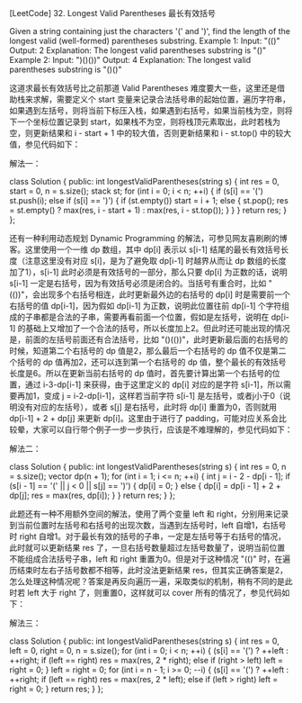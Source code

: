 [LeetCode] 32. Longest Valid Parentheses 最长有效括号 

 
Given a string containing just the characters '(' and ')', find the length of the longest valid (well-formed) parentheses substring.
Example 1:
Input: "(()"
Output: 2
Explanation: The longest valid parentheses substring is "()"
Example 2:
Input: ")()())"
Output: 4
Explanation: The longest valid parentheses substring is "()()"
 
这道求最长有效括号比之前那道 Valid Parentheses 难度要大一些，这里还是借助栈来求解，需要定义个 start 变量来记录合法括号串的起始位置，遍历字符串，如果遇到左括号，则将当前下标压入栈，如果遇到右括号，如果当前栈为空，则将下一个坐标位置记录到 start，如果栈不为空，则将栈顶元素取出，此时若栈为空，则更新结果和 i - start + 1 中的较大值，否则更新结果和 i - st.top() 中的较大值，参见代码如下：
 
解法一：

class Solution {
public:
    int longestValidParentheses(string s) {
        int res = 0, start = 0, n = s.size();
        stack<int> st;
        for (int i = 0; i < n; ++i) {
            if (s[i] == '(') st.push(i);
            else if (s[i] == ')') {
                if (st.empty()) start = i + 1;
                else {
                    st.pop();
                    res = st.empty() ? max(res, i - start + 1) : max(res, i - st.top());
                }
            }
        }
        return res;
    }
};

 
还有一种利用动态规划 Dynamic Programming 的解法，可参见网友喜刷刷的博客。这里使用一个一维 dp 数组，其中 dp[i] 表示以 s[i-1] 结尾的最长有效括号长度（注意这里没有对应 s[i]，是为了避免取 dp[i-1] 时越界从而让 dp 数组的长度加了1），s[i-1] 此时必须是有效括号的一部分，那么只要 dp[i] 为正数的话，说明 s[i-1] 一定是右括号，因为有效括号必须是闭合的。当括号有重合时，比如 "(())"，会出现多个右括号相连，此时更新最外边的右括号的 dp[i] 时是需要前一个右括号的值 dp[i-1]，因为假如 dp[i-1] 为正数，说明此位置往前 dp[i-1] 个字符组成的子串都是合法的子串，需要再看前面一个位置，假如是左括号，说明在 dp[i-1] 的基础上又增加了一个合法的括号，所以长度加上2。但此时还可能出现的情况是，前面的左括号前面还有合法括号，比如 "()(())"，此时更新最后面的右括号的时候，知道第二个右括号的 dp 值是2，那么最后一个右括号的 dp 值不仅是第二个括号的 dp 值再加2，还可以连到第一个右括号的 dp 值，整个最长的有效括号长度是6。所以在更新当前右括号的 dp 值时，首先要计算出第一个右括号的位置，通过 i-3-dp[i-1] 来获得，由于这里定义的 dp[i] 对应的是字符 s[i-1]，所以需要再加1，变成 j = i-2-dp[i-1]，这样若当前字符 s[i-1] 是左括号，或者j小于0（说明没有对应的左括号），或者 s[j] 是右括号，此时将 dp[i] 重置为0，否则就用 dp[i-1] + 2 + dp[j] 来更新 dp[i]。这里由于进行了 padding，可能对应关系会比较晕，大家可以自行带个例子一步一步执行，应该是不难理解的，参见代码如下：
 
解法二：

class Solution {
public:
    int longestValidParentheses(string s) {
        int res = 0, n = s.size();
        vector<int> dp(n + 1);
        for (int i = 1; i <= n; ++i) {
            int j = i - 2 - dp[i - 1];
            if (s[i - 1] == '(' || j < 0 || s[j] == ')') {
                dp[i] = 0;
            } else {
                dp[i] = dp[i - 1] + 2 + dp[j];
                res = max(res, dp[i]);
            }
        }
        return res;
    }
};

 
此题还有一种不用额外空间的解法，使用了两个变量 left 和 right，分别用来记录到当前位置时左括号和右括号的出现次数，当遇到左括号时，left 自增1，右括号时 right 自增1。对于最长有效的括号的子串，一定是左括号等于右括号的情况，此时就可以更新结果 res 了，一旦右括号数量超过左括号数量了，说明当前位置不能组成合法括号子串，left 和 right 重置为0。但是对于这种情况 "(()" 时，在遍历结束时左右子括号数都不相等，此时没法更新结果 res，但其实正确答案是2，怎么处理这种情况呢？答案是再反向遍历一遍，采取类似的机制，稍有不同的是此时若 left 大于 right 了，则重置0，这样就可以 cover 所有的情况了，参见代码如下：
 
解法三：

class Solution {
public:
    int longestValidParentheses(string s) {
        int res = 0, left = 0, right = 0, n = s.size();
        for (int i = 0; i < n; ++i) {
            (s[i] == '(') ? ++left : ++right;
            if (left == right) res = max(res, 2 * right);
            else if (right > left) left = right = 0;
        }
        left = right = 0;
        for (int i = n - 1; i >= 0; --i) {
            (s[i] == '(') ? ++left : ++right;
            if (left == right) res = max(res, 2 * left);
            else if (left > right) left = right = 0;
        }
        return res;
    }
};

